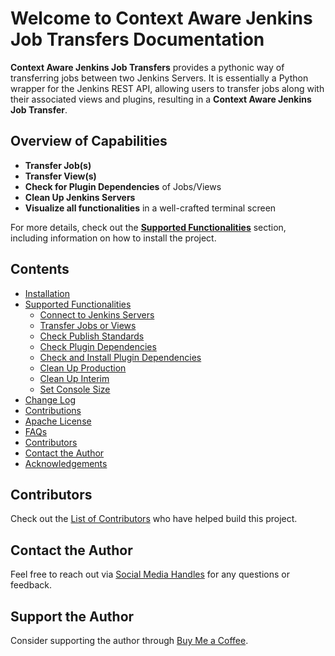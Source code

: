 # Welcome to Context Aware Jenkins Job Transfers Documentation

**Context Aware Jenkins Job Transfers** provides a pythonic way of transferring jobs between two Jenkins Servers. It is essentially a Python wrapper for the Jenkins REST API, allowing users to transfer jobs along with their associated views and plugins, resulting in a **Context Aware Jenkins Job Transfer**.

## Overview of Capabilities

- **Transfer Job(s)**
- **Transfer View(s)**
- **Check for Plugin Dependencies** of Jobs/Views   
- **Clean Up Jenkins Servers**
- **Visualize all functionalities** in a well-crafted terminal screen


For more details, check out the [**Supported Functionalities**](https://context-aware-jenkins-transfers-documentation.readthedocs.io/en/latest/usage.html) section, including information on how to install the project.



## Contents

- [Installation](https://context-aware-jenkins-transfers-documentation.readthedocs.io/en/latest/installation.html)
- [Supported Functionalities](https://context-aware-jenkins-transfers-documentation.readthedocs.io/en/latest/usage.html)
    - [Connect to Jenkins Servers](https://context-aware-jenkins-transfers-documentation.readthedocs.io/en/latest/usage.html#connect-to-jenkins-servers)
    - [Transfer Jobs or Views](https://context-aware-jenkins-transfers-documentation.readthedocs.io/en/latest/usage.html#transfer-jobs-or-views)
    - [Check Publish Standards](https://context-aware-jenkins-transfers-documentation.readthedocs.io/en/latest/usage.html#check-publish-standards)
    - [Check Plugin Dependencies](https://context-aware-jenkins-transfers-documentation.readthedocs.io/en/latest/usage.html#check-plugin-dependencies)
    - [Check and Install Plugin Dependencies](https://context-aware-jenkins-transfers-documentation.readthedocs.io/en/latest/usage.html#check-and-install-plugin-dependencies)
    - [Clean Up Production](https://context-aware-jenkins-transfers-documentation.readthedocs.io/en/latest/usage.html#clean-up-production)
    - [Clean Up Interim](https://context-aware-jenkins-transfers-documentation.readthedocs.io/en/latest/usage.html#clean-up-interim)
    - [Set Console Size](https://context-aware-jenkins-transfers-documentation.readthedocs.io/en/latest/usage.html#set-console-size)
- [Change Log](https://context-aware-jenkins-transfers-documentation.readthedocs.io/en/latest/changeLog.html)
- [Contributions](https://context-aware-jenkins-transfers-documentation.readthedocs.io/en/latest/contribution.html)
- [Apache License](https://context-aware-jenkins-transfers-documentation.readthedocs.io/en/latest/license.html)
- [FAQs](https://context-aware-jenkins-transfers-documentation.readthedocs.io/en/latest/FAQs.html)
- [Contributors](https://context-aware-jenkins-transfers-documentation.readthedocs.io/en/latest/contributors.html)
- [Contact the Author](https://context-aware-jenkins-transfers-documentation.readthedocs.io/en/latest/contact.html)
- [Acknowledgements](https://context-aware-jenkins-transfers-documentation.readthedocs.io/en/latest/acknowledgement.html)


## Contributors

Check out the [List of Contributors](https://context-aware-jenkins-transfers-documentation.readthedocs.io/en/latest/contributors.html) who have helped build this project.

## Contact the Author

Feel free to reach out via [Social Media Handles](https://context-aware-jenkins-transfers-documentation.readthedocs.io/en/latest/contact.html#social-media-handles) for any questions or feedback.

## Support the Author

Consider supporting the author through [Buy Me a Coffee](https://buymeacoffee.com/joelkariyalil).